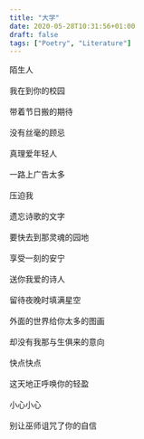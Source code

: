 ```yaml
---
title: "大学"
date: 2020-05-28T10:31:56+01:00
draft: false
tags: ["Poetry", "Literature"]
---
```


<p style="text-align:left">
陌生人<br>
<br>
我在到你的校园<br>
<br>
带着节日搬的期待<br>
<br>
没有丝毫的顾忌<br>
<br>
真理爱年轻人<br>
<br>
一路上广告太多<br>
<br>
压迫我<br>
<br>
遗忘诗歌的文字<br>
<br>
要快去到那灵魂的园地<br>
<br>
享受一刻的安宁<br>
<br>
送你我爱的诗人<br>
<br>
留待夜晚时填满星空<br>
<br>
外面的世界给你太多的图画<br>
<br>
却没有我那与生俱来的意向<br>
<br>
快点快点<br>
<br>
这天地正呼唤你的轻盈<br>
<br>
小心小心<br>
<br>
别让巫师诅咒了你的自信
</p>
